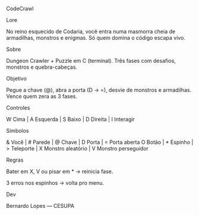 CodeCrawl

Lore

No reino esquecido de Codaria, você entra numa masmorra cheia de armadilhas, monstros e enigmas. Só quem domina o código escapa vivo.

Sobre

Dungeon Crawler + Puzzle em C (terminal). Três fases com desafios, monstros e quebra-cabeças.

Objetivo

Pegue a chave (@), abra a porta (D → =), desvie de monstros e armadilhas. Vence quem zera as 3 fases.

Controles

W Cima | A Esquerda | S Baixo | D Direita | I Interagir

Símbolos

& Você | # Parede | @ Chave | D Porta | = Porta aberta
O Botão | * Espinho | > Teleporte | X Monstro aleatório | V Monstro perseguidor

Regras

Bater em X, V ou pisar em * → reinicia fase.

3 erros nos espinhos → volta pro menu.

Dev

Bernardo Lopes — CESUPA
